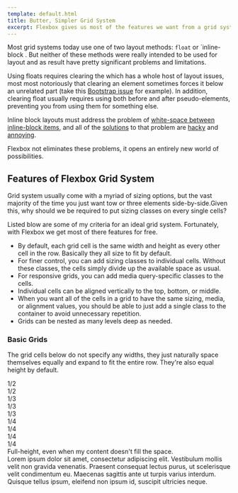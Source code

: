 ```yaml
---
template: default.html
title: Butter, Simpler Grid System
excerpt: Flexbox gives us most of the features we want from a grid system out of the box, And sizing and alignment are just on or two properties away.
---
```


Most grid systems today use one of two layout methods: `float` or `inline-block . But neither of these methods were really intended to be used for layout and as result have pretty significant problems and limitations.

Using floats requires clearing the which has a whole host of layout issues, most most notoriously that clearing an element sometimes forces it below an unrelated part (take this [Bootstrap issue](https://github.com/twbs/bootstrap/issues/295#issuecomment-2282969) for example). In addition, clearing float usually requires using both before and after pseudo-elements, preventing you from using them for something else.

Inline block layouts must address the problem of [white-space between inline-block items](https://github.com/twbs/bootstrap/issues/295#issuecomment-2282969), and all of the [solutions](http://davidwalsh.name/remove-whitespace-inline-block) to that problem are [hacky](https://github.com/suitcss/components-grid/blob/master/lib/grid.css#L30) and [annoying](https://twitter.com/thierrykoblentz/status/305152267374428160).

Flexbox not eliminates these problems, it opens an entirely new world of possibilities.

## Features of Flexbox Grid System

Grid system usually come with a myriad of sizing options, but the vast majority of the time you just want tow or three elements side-by-side.Given this, why should we be required to put sizing classes on every single cells?

Listed blow are some of my criteria for an ideal grid system. Fortunately, with Flexbox we get most of there features for free.

- By default, each grid cell is the same width and height as every other cell in the row. Basically they all size to fit by default.
- For finer control, you can add sizing classes to individual cells. Without these classes, the cells simply divide up the available space as usual.
- For responsive grids, you can add media query-specific classes to the cells.
- Individual cells can be aligned vertically to the top, bottom, or middle.
- When you want all of the cells in a grid to have the same sizing, media, or alignment values, you should be able to just add a single class to the container to avoid unnecessary repetition.
- Grids can be nested as many levels deep as needed.

### Basic Grids

The grid cells below do not specify any widths, they just naturally space themselves equally and expand to fit the entire row. They're also equal height by default.

<div class="Grid Grid--gutters u-textCenter">
  <div class="Grid-cell">
    <div class="Demo">1/2</div>
  </div>
  <div class="Grid-cell">
    <div class="Demo">1/2</div>
  </div>
</div>
<div class="Grid Grid--gutters u-textCenter">
  <div class="Grid-cell">
    <div class="Demo">1/3</div>
  </div>
  <div class="Grid-cell">
    <div class="Demo">1/3</div>
  </div>
  <div class="Grid-cell">
    <div class="Demo">1/3</div>
  </div>
</div>


<div class="Grid Grid--gutters u-textCenter">
  <div class="Grid-cell">
    <div class="Demo">1/4</div>
  </div>
  <div class="Grid-cell">
    <div class="Demo">1/4</div>
  </div>
  <div class="Grid-cell">
    <div class="Demo">1/4</div>
  </div>
  <div class="Grid-cell">
    <div class="Demo">1/4</div>
  </div>
</div>

<div class="Grid Grid--gutters Grid--flexCells">
  <div class="Grid-cell">
    <div class="Demo">
      Full-height, even when my content doesn't fill the space.
    </div>
  </div>

  <div class="Grid-cell">
    <div class="Demo">
      Lorem ipsum dolor sit amet, consectetur adipiscing elit. Vestibulum mollis velit non gravida venenatis. Praesent consequat lectus purus, ut scelerisque velit condimentum eu. Maecenas sagittis ante ut turpis varius interdum. Quisque tellus ipsum, eleifend non ipsum id, suscipit ultricies neque.
    </div>
  </div>
</div>


